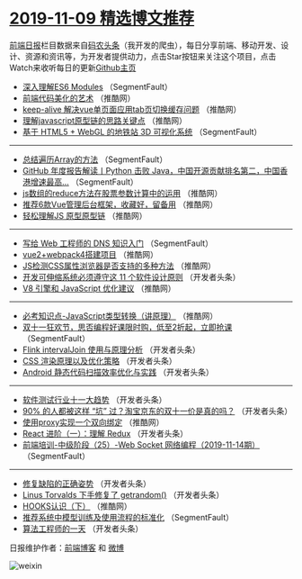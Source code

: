 # [2019-11-09 精选博文推荐](http://hao.caibaojian.com/date/2019/11/09)

[前端日报](http://caibaojian.com/c/news)栏目数据来自[码农头条](http://hao.caibaojian.com/)（我开发的爬虫），每日分享前端、移动开发、设计、资源和资讯等，为开发者提供动力，点击Star按钮来关注这个项目，点击Watch来收听每日的更新[Github主页](https://github.com/kujian/frontendDaily)
* [深入理解ES6 Modules](http://hao.caibaojian.com/130523.html) （SegmentFault）
* [前端代码美化的艺术](http://hao.caibaojian.com/130591.html) （推酷网）
* [keep-alive 解决vue单页面应用tab页切换缓存问题](http://hao.caibaojian.com/130582.html) （推酷网）
* [理解javascript原型链的思路关键点](http://hao.caibaojian.com/130585.html) （推酷网）
* [基于 HTML5 + WebGL 的地铁站 3D 可视化系统](http://hao.caibaojian.com/130519.html) （SegmentFault）

***
* [总结遍历Array的方法](http://hao.caibaojian.com/130530.html) （SegmentFault）
* [GitHub 年度报告解读丨Python 击败 Java，中国开源贡献排名第二，中国香港增速最高&#8230;](http://hao.caibaojian.com/130520.html) （SegmentFault）
* [js数组的reduce方法在股票参数计算中的运用](http://hao.caibaojian.com/130577.html) （推酷网）
* [推荐6款Vue管理后台框架，收藏好，留备用](http://hao.caibaojian.com/130590.html) （推酷网）
* [轻松理解JS 原型原型链](http://hao.caibaojian.com/130580.html) （推酷网）

***
* [写给 Web 工程师的 DNS 知识入门](http://hao.caibaojian.com/130525.html) （SegmentFault）
* [vue2+webpack4搭建项目](http://hao.caibaojian.com/130581.html) （推酷网）
* [JS检测CSS属性浏览器是否支持的多种方法](http://hao.caibaojian.com/130592.html) （推酷网）
* [开发可伸缩系统必须遵守这 11 个软件设计原则](http://hao.caibaojian.com/130537.html) （开发者头条）
* [V8 引擎和 JavaScript 优化建议](http://hao.caibaojian.com/130583.html) （推酷网）

***
* [必考知识点-JavaScript类型转换（讲原理）](http://hao.caibaojian.com/130584.html) （推酷网）
* [双十一狂欢节，思否编程好课限时购，低至2折起，立即抢课](http://hao.caibaojian.com/130529.html) （SegmentFault）
* [Flink intervalJoin 使用与原理分析](http://hao.caibaojian.com/130561.html) （开发者头条）
* [CSS 渲染原理以及优化策略](http://hao.caibaojian.com/130540.html) （开发者头条）
* [Android 静态代码扫描效率优化与实践](http://hao.caibaojian.com/130551.html) （开发者头条）

***
* [软件测试行业十一大趋势](http://hao.caibaojian.com/130562.html) （开发者头条）
* [90% 的人都被这样 “坑” 过？淘宝京东的双十一价是真的吗？](http://hao.caibaojian.com/130541.html) （开发者头条）
* [使用proxy实现一个双向绑定](http://hao.caibaojian.com/130586.html) （推酷网）
* [React 进阶（一）：理解 Redux](http://hao.caibaojian.com/130552.html) （开发者头条）
* [前端培训-中级阶段（25）-Web Socket 网络编程（2019-11-14期）](http://hao.caibaojian.com/130531.html) （SegmentFault）

***
* [修复缺陷的正确姿势](http://hao.caibaojian.com/130563.html) （开发者头条）
* [Linus Torvalds 下手修复了 getrandom()](http://hao.caibaojian.com/130542.html) （开发者头条）
* [HOOKS认识（下）](http://hao.caibaojian.com/130587.html) （推酷网）
* [推荐系统中模型训练及使用流程的标准化](http://hao.caibaojian.com/130521.html) （SegmentFault）
* [算法工程师的一天](http://hao.caibaojian.com/130553.html) （开发者头条）

日报维护作者：[前端博客](http://caibaojian.com/) 和 [微博](http://caibaojian.com/go/weibo)

![weixin](https://user-images.githubusercontent.com/3055447/38468989-651132ac-3b80-11e8-8e6b-15122322a9d7.png)
